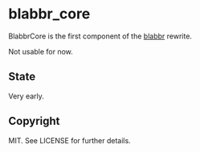 # blabbr_core

BlabbrCore is the first component of the [blabbr](https://github.com/chatgris/blabbr) rewrite.

Not usable for now.

## State

Very early.

## Copyright

MIT. See LICENSE for further details.
